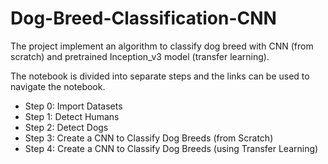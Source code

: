 # Dog-Breed-Classification-CNN
The project implement an algorithm to classify dog breed with CNN (from scratch) and pretrained Inception_v3 model (transfer learning).

The notebook is divided into separate steps and the links can be used to navigate the notebook.

* Step 0: Import Datasets
* Step 1: Detect Humans
* Step 2: Detect Dogs
* Step 3: Create a CNN to Classify Dog Breeds (from Scratch)
* Step 4: Create a CNN to Classify Dog Breeds (using Transfer Learning)

